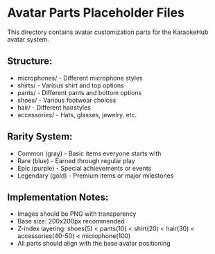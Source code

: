 # Avatar Parts Placeholder Files

This directory contains avatar customization parts for the KaraokeHub avatar system.

## Structure:
- microphones/ - Different microphone styles
- shirts/ - Various shirt and top options  
- pants/ - Different pants and bottom options
- shoes/ - Various footwear choices
- hair/ - Different hairstyles
- accessories/ - Hats, glasses, jewelry, etc.

## Rarity System:
- Common (gray) - Basic items everyone starts with
- Rare (blue) - Earned through regular play
- Epic (purple) - Special achievements or events
- Legendary (gold) - Premium items or major milestones

## Implementation Notes:
- Images should be PNG with transparency
- Base size: 200x200px recommended
- Z-index layering: shoes(5) < pants(10) < shirt(20) < hair(30) < accessories(40-50) < microphone(100)
- All parts should align with the base avatar positioning
